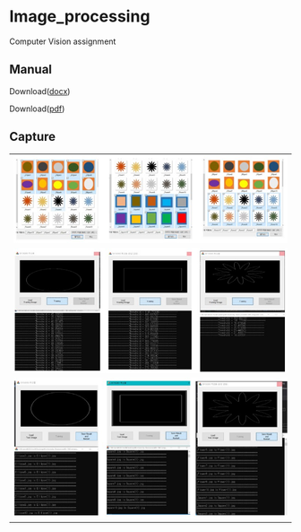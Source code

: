# Image_processing

Computer Vision assignment

## Manual

Download([docx](manual/manual.docx?raw=true))

Download([pdf](manual/manual.pdf?raw=true))

## Capture

|                                                 |                                                     
| :---------------------------------------------: | 
|      ![Images](upload/images.jpg?raw=true)      |        
|        ![SDTW](upload/SDTW.jpg?raw=true)        |    
| ![recognition](upload/recognition.jpg?raw=true) |
